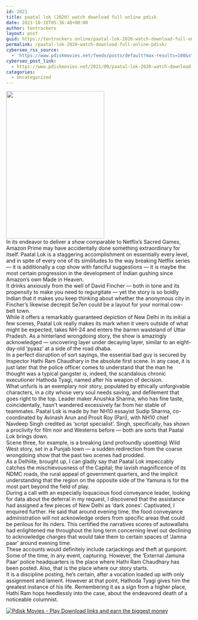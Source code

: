 ```yaml
---
id: 2821
title: paatal lok (2020) watch download full online pdisk
date: 2021-10-16T05:36:48+00:00
author: tentrockers
layout: post
guid: https://tentrockers.online/paatal-lok-2020-watch-download-full-online-pdisk/
permalink: /paatal-lok-2020-watch-download-full-online-pdisk/
cyberseo_rss_source:
  - 'https://www.pdiskmovies.net/feeds/posts/default?max-results=100&start-index=601'
cyberseo_post_link:
  - https://www.pdiskmovies.net/2021/09/paatal-lok-2020-watch-download-full.html
categories:
  - Uncategorized
---
```

<div class="separator">
  <a href="https://1.bp.blogspot.com/-Neb10Ho3abg/YTXVU1csKuI/AAAAAAAAa7E/as-3xF7zzeccEbJGr9c3FsB1DBjeomLFgCLcBGAsYHQ/s1500/paatal%2Blok%2B%25282020%2529%2Bwatch%2Bdownload%2Bfull%2Bonline%2Bpdisk.jpg"><img loading="lazy" border="0" data-original-height="1500" data-original-width="1000" height="400" src="https://1.bp.blogspot.com/-Neb10Ho3abg/YTXVU1csKuI/AAAAAAAAa7E/as-3xF7zzeccEbJGr9c3FsB1DBjeomLFgCLcBGAsYHQ/w266-h400/paatal%2Blok%2B%25282020%2529%2Bwatch%2Bdownload%2Bfull%2Bonline%2Bpdisk.jpg" width="266" /></a>
</div>



<div>
  <div>
    <span>In its endeavor to deliver a show comparable to Netflix&#8217;s Sacred Games, Amazon Prime may have accidentally done something extraordinary for itself. Paatal Lok is a staggering accomplishment on essentially every level, and in spite of every one of its similitudes to the way breaking Netflix series — it is additionally a cop show with fanciful suggestions — it is maybe the most certain progression in the development of Indian gushing since Amazon&#8217;s own Made in Heaven.&nbsp;</span>
  </div>
  
  <div>
    <span>It drinks anxiously from the well of David Fincher — both in tone and its propensity to make you need to regurgitate — yet the story is so boldly Indian that it makes you keep thinking about whether the anonymous city in Fincher&#8217;s likewise decrepit Se7en could be a layout for your normal cow-belt town.&nbsp;</span>
  </div>
  
  <div>
    <span>While it offers a remarkably guaranteed depiction of New Delhi in its initial a few scenes, Paatal Lok really makes its mark when it veers outside of what might be expected, takes NH-24 and enters the barren wasteland of Uttar Pradesh. As a hinterland wrongdoing story, the show is amazingly acknowledged — uncovering layer under decaying layer, similar to an eight-day-old &#8216;pyaaz&#8217; at a side of the road dhaba.&nbsp;</span>
  </div>
  
  <div>
    <span>In a perfect disruption of sort sayings, the essential bad guy is secured by Inspector Hathi Ram Chaudhary in the absolute first scene. In any case, it is just later that the police officer comes to understand that the man he thought was a typical gangster is, indeed, the scandalous chronic executioner Hathoda Tyagi, named after his weapon of decision.&nbsp;</span>
  </div>
  
  <div>
    <span>What unfurls is an exemplary noir story, populated by ethically unforgivable characters, in a city whose very soul needs saving, and defilement that goes right to the top. Leader maker Anushka Sharma, who has fine taste, coincidentally, hasn&#8217;t wandered excessively far from her stable of teammates. Paatal Lok is made by her NH10 essayist Sudip Sharma, co-coordinated by Avinash Arun and Prosit Roy (Pari), with NH10 chief Navdeep Singh credited as &#8216;script specialist&#8217;. Singh, specifically, has shown a proclivity for film noir and Westerns before — both are sorts that Paatal Lok brings down.&nbsp;</span>
  </div>
  
  <div>
    <span>Scene three, for example, is a breaking (and profoundly upsetting) Wild West story, set in a Punjab town — a sudden redirection from the coarse wrongdoing show that the past two scenes had prodded.&nbsp;</span>
  </div>
  
  <div>
    <span>As a Delhiite, brought up, I can gladly say that Paatal Lok impeccably catches the mischievousness of the Capital; the lavish magnificence of its NDMC roads, the rural appeal of government quarters, and the implicit understanding that the region on the opposite side of the Yamuna is for the most part beyond the field of play.&nbsp;</span>
  </div>
  
  <div>
    <span>During a call with an especially loquacious food conveyance leader, looking for data about the deferral in my request, I discovered that the assistance had assigned a few pieces of New Delhi as &#8216;dark zones&#8217;. Captivated, I enquired further. He said that around evening time, the food conveyance administration will not acknowledge orders from specific areas that could be perilous for its riders. This certified the narratives scores of autowallahs had enlightened me throughout the long term concerning level out declining to acknowledge charges that would take them to certain spaces of &#8216;Jamna paar&#8217; around evening time.&nbsp;</span>
  </div>
  
  <div>
    <span>These accounts would definitely include carjackings and theft at gunpoint. Some of the time, in any event, capturing. However, the &#8216;External Jamuna Paar&#8217; police headquarters is the place where Hathi Ram Chaudhary has been posted. Also, that is the place where our story starts.&nbsp;</span>
  </div>
  
  <div>
    <span>It is a discipline posting, he&#8217;s certain, after a vocation loaded up with only assignment and lament. However at that point, Hathoda Tyagi gives him the greatest instance of his life. Remembering it as a sign from a higher place, Hathi Ram hops heedlessly into the case, about the endeavored death of a noticeable columnist.</span>
  </div>
</div>

[![](https://1.bp.blogspot.com/-KJZYdQTn3nw/YS8VdIdXMyI/AAAAAAAAaw4/BR8dsGkpxw0T8C_4G4ALfMA7cP79KN3kwCLcBGAsYHQ/w400-h58/play_download_buttuons-removebg-preview.png "Pdisk Movies - Play Download links and earn the biggest money")](https://www.pdiskmovies.net/p/paatal-lok-s01.html)